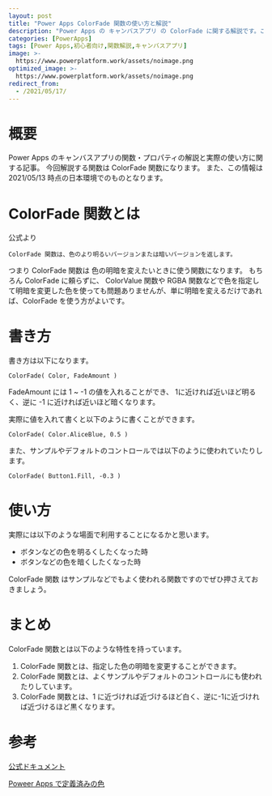 ```yaml
---
layout: post
title: "Power Apps ColorFade 関数の使い方と解説"
description: "Power Apps の キャンバスアプリ の ColorFade に関する解説です。この記事を読むことで　ColorFade の使い方をマスターすることができます。ColorFade 関数色の明暗を変えたいときに使います。"
categories: [PowerApps]
tags: [Power Apps,初心者向け,関数解説,キャンバスアプリ]
image: >-
  https://www.powerplatform.work/assets/noimage.png
optimized_image: >-
  https://www.powerplatform.work/assets/noimage.png
redirect_from:
  - /2021/05/17/
---
```


#  概要

Power Apps のキャンバスアプリの関数・プロパティの解説と実際の使い方に関する記事。
今回解説する関数は ColorFade 関数になります。
また、この情報は 2021/05/13 時点の日本環境でのものとなります。

# ColorFade 関数とは

公式より
```
ColorFade 関数は、色のより明るいバージョンまたは暗いバージョンを返します。
```

つまり ColorFade 関数は 色の明暗を変えたいときに使う関数になります。
もちろん ColorFade に頼らずに、 ColorValue 関数や RGBA 関数などで色を指定して明暗を変更した色を使っても問題ありませんが、単に明暗を変えるだけであれば、ColorFade を使う方がよいです。

# 書き方

書き方は以下になります。

```
ColorFade( Color, FadeAmount )
```

FadeAmount には 1 ~ -1 の値を入れることができ、 1に近ければ近いほど明るく、逆に -1 に近ければ近いほど暗くなります。

実際に値を入れて書くと以下のように書くことができます。

```
ColorFade( Color.AliceBlue, 0.5 ) 
```

また、サンプルやデフォルトのコントロールでは以下のように使われていたりします。

```
ColorFade( Button1.Fill, -0.3 ) 
```


# 使い方

実際には以下のような場面で利用することになるかと思います。

- ボタンなどの色を明るくしたくなった時
- ボタンなどの色を暗くしたくなった時

ColorFade 関数 はサンプルなどでもよく使われる関数ですのでぜひ押さえておきましょう。

# まとめ

ColorFade 関数とは以下のような特性を持っています。

1. ColorFade 関数とは、指定した色の明暗を変更することができます。
2. ColorFade 関数とは、よくサンプルやデフォルトのコントロールにも使われたりしています。
3. ColorFade 関数とは、1 に近づければ近づけるほど白く、逆に-1に近づければ近づけるほど黒くなります。

# 参考

[公式ドキュメント](https://docs.microsoft.com/ja-jp/powerapps/maker/canvas-apps/functions/function-colors#syntax)

[Poweer Apps で定義済みの色](https://docs.microsoft.com/ja-jp/powerapps/maker/canvas-apps/functions/function-colors#built-in-colors)

